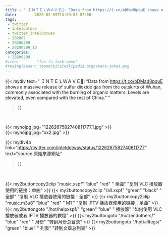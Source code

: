 ```yaml
---
title : " ＩＮＴＥＬＷＡＶＥ🌊: “Data from https://t.co/oDMad8pquE shows a massive release of sulfur dioxide gas from the outskirts of Wuhan, commonly associated with the burning of organic matters. Levels are elevated, even compared with the rest of China.”  "
date:        2020-02-09T13:59:07-07:00
tags:
 - twitter
 - inteldotwav
 - twitter_inteldotwav
 - 202002
 - 20200209
 - 20200209_13
categories:
 - 20200209
#icon:        "fas fa-lock-open"
#resImgTeaser: teaserpics/wikipedia.org/emacs-jokes.png
---
```


{{< mydiv text=" ＩＮＴＥＬＷＡＶＥ🌊: “Data from https://t.co/oDMad8pquE shows a massive release of sulfur dioxide gas from the outskirts of Wuhan, commonly associated with the burning of organic matters. Levels are elevated, even compared with the rest of China.”  "
>}}
<br>


 {{< mynojpg jpg="1226267582740811777.1.jpg" >}}<br> 
 {{< mynojpg jpg="xx2.jpg" >}}<br>  



{{< mydiv4o link="https://twitter.com/inteldotwav/status/1226267582740811777"
text="source 原始來源網址"
>}}


<br>



{{< my2buttoncopy2clip "music.xspf"        "blue"   "red"    " 单曲"  "复制 VLC 播放器使用的链接：单曲" >}} {{< my2buttoncopy2clip "/all.xspf"         "green"  "black"  " 全部"  "复制 VLC 播放器使用的链接：全部" >}} {{< my2buttoncopy2clip "music.m3u8"        "blue"   "red"    " M1 "    "复制 IPTV 播放器使用的链接：单曲" >}} {{< my2buttongoto      "/hot/helpxspf/"    "green"  "blue"   " 播放器" "如何使用 VLC 播放器或者 IPTV 播放器的教程" >}} {{< my2buttongoto      "/hot/endothers/"   "blue"   "red"    " 月份"   "转到月份总目录" >}} {{< my2buttongoto      "/hot/alltags/"     "green"  "blue"   " 列表"   "转到文章总列表" >}} 
